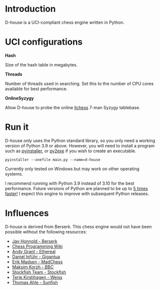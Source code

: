 # Introduction
D-house is a UCI-compliant chess engine written in Python.

# UCI configurations

**Hash**

Size of the hash table in megabytes.

**Threads**

Number of threads used in searching. Set this to the number of CPU cores available for best performance.

**OnlineSyzygy**

Allow D-house to probe the online [lichess](https://tablebase.lichess.ovh) 7-man Syzygy tablebase.

# Run it
D-house only uses the Python standard library, so you only need a working version of Python 3.9 or above.
However, you will need to install a program such as 
[pyinstaller](https://pypi.org/project/pyinstaller/), or [py2exe](https://pypi.org/project/py2exe/) if you wish to create an executable. 
```
pyinstaller --onefile main.py --name=d-house
```
Currently only tested on Windows but may work on other operating systems.

I recommend running with Python 3.9 instead of 3.10 for the best performance. Future versions of Python are planned to be up to [5 times faster!](https://github.com/markshannon/faster-cpython/blob/master/plan.md) I expect this engine to improve with subsequent Python releases.

# Influences
D-house is derived from Berserk. This chess engine would not have been possible without the following resources:
* [Jay Honnold - Berserk](https://github.com/jhonnold/berserk)<br/>
* [Chess Programming Wiki](https://www.chessprogramming.org/Main_Page)<br/>
* [Andy Grant - Ethereal](https://github.com/AndyGrant/Ethereal)<br/>
* [Daniel Inführ - Gigantua](https://github.com/Gigantua/Gigantua)<br/>
* [Erik Madsen - MadChess](https://www.madchess.net/)<br/>
* [Maksim Korzh - BBC](https://github.com/maksimKorzh/bbc)<br/>
* [Stockfish Team - Stockfish](https://github.com/official-stockfish/Stockfish)<br/>
* [Terje Kirstihagen - Weiss](https://github.com/TerjeKir/weiss)<br/>
* [Thomas Ahle - Sunfish](https://github.com/thomasahle/sunfish)<br/>
